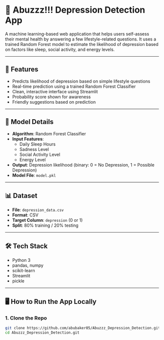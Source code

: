 # 🧠 Abuzzz!!! Depression Detection App

A machine learning-based web application that helps users self-assess their mental health by answering a few lifestyle-related questions. It uses a trained Random Forest model to estimate the likelihood of depression based on factors like sleep, social activity, and energy levels.

---

## 🚀 Features

- Predicts likelihood of depression based on simple lifestyle questions
- Real-time prediction using a trained Random Forest Classifier
- Clean, interactive interface using Streamlit
- Probability score shown for awareness
- Friendly suggestions based on prediction

---

## 🧠 Model Details

- **Algorithm**: Random Forest Classifier  
- **Input Features**:
  - Daily Sleep Hours
  - Sadness Level
  - Social Activity Level
  - Energy Level
- **Output**: Depression likelihood (binary: 0 = No Depression, 1 = Possible Depression)
- **Model File**: `model.pkl`

---

## 📊 Dataset

- **File**: `depression_data.csv`
- **Format**: CSV
- **Target Column**: `depression` (0 or 1)
- **Split**: 80% training / 20% testing

---

## 🛠️ Tech Stack

- Python 3
- pandas, numpy
- scikit-learn
- Streamlit
- pickle

---

## 🖥️ How to Run the App Locally

### 1. Clone the Repo
```bash
git clone https://github.com/abubaker05/Abuzzz_Depression_Detection.git
cd Abuzzz_Depression_Detection.git
